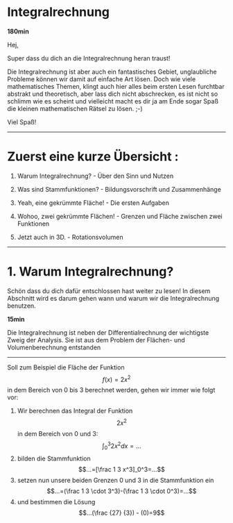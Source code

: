 # Integralrechnung

**180min**

Hej,

Super dass du dich an die Integralrechnung heran traust!

Die Integralrechnung ist aber auch ein fantastisches Gebiet, unglaubliche Probleme können wir damit auf einfache Art lösen. Doch wie viele mathematisches Themen, klingt auch hier alles beim ersten Lesen furchtbar abstrakt und theoretisch, aber lass dich nicht abschrecken, es ist nicht so schlimm wie es scheint und vielleicht macht es dir ja am Ende sogar Spaß die kleinen mathematischen Rätsel zu lösen. ;-\)

Viel Spaß!

---

# Zuerst eine kurze Übersicht :

1. Warum Integralrechnung? - Über den Sinn und Nutzen

2. Was sind Stammfunktionen? - Bildungsvorschrift und Zusammenhänge

3. Yeah, eine gekrümmte Fläche! - Die ersten Aufgaben

4. Wohoo, zwei gekrümmte Flächen! - Grenzen und Fläche zwischen zwei Funktionen

5. Jetzt auch in 3D. - Rotationsvolumen

---

# 1. Warum Integralrechnung?

Schön dass du dich dafür entschlossen hast weiter zu lesen! In diesem Abschnitt wird es darum gehen wann und warum wir die Integralrechnung benutzen.

**15min**

Die Integralrechnung ist neben der Differentialrechnung der wichtigste Zweig der Analysis. Sie ist aus dem Problem der Flächen- und Volumenberechnung entstanden

---

Soll zum Beispiel die Fläche der Funktion $$f(x)=2x^2$$ in dem Bereich von 0 bis 3 berechnet werden, gehen wir immer wie folgt vor:

1. Wir berechnen das Integral der Funktion$$2x^2$$ in dem Bereich von 0 und 3: $$\int_0^3 2x^2dx=...$$
2. bilden die Stammfunktion $$...=[\frac 1 3 x^3]_0^3=...$$
3. setzen nun unsere beiden Grenzen 0 und 3 in die Stammfunktion ein $$...=(\frac 1 3 \cdot 3^3)-(\frac 1 3 \cdot 0^3)=...$$
4. und bestimmen die Lösung $$...(\frac {27} {3}) - (0)=9$$



